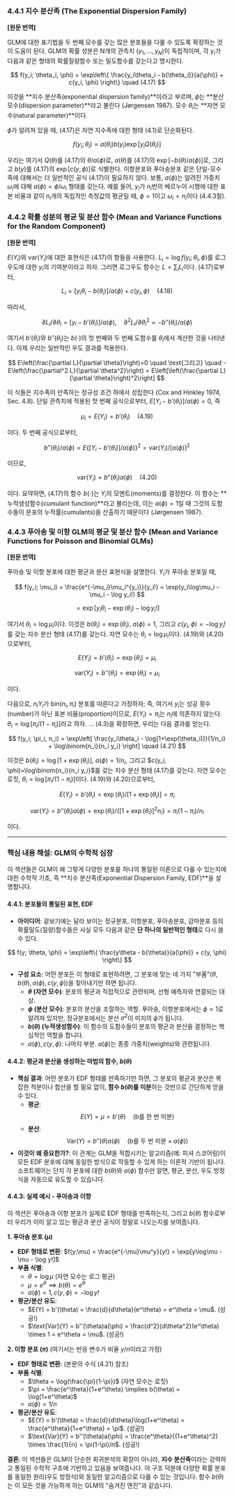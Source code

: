 ### **4.4.1 지수 분산족 (The Exponential Dispersion Family)**

**[원문 번역]**

GLM에 대한 표기법을 두 번째 모수를 갖는 많은 분포들을 다룰 수 있도록 확장하는 것이 도움이 된다. GLM의 확률 성분은 N개의 관측치 $(y_1, \dots, y_N)$이 독립적이며, 각 $y_i$가 다음과 같은 형태의 확률질량함수 또는 밀도함수를 갖는다고 명시한다.

$$ f(y_i; \theta_i, \phi) = \exp\left\{ \frac{y_i\theta_i - b(\theta_i)}{a(\phi)} + c(y_i, \phi) \right\} \quad (4.17) $$

이것을 **지수 분산족(exponential dispersion family)**이라고 부르며, $\phi$는 **분산 모수(dispersion parameter)**라고 불린다 (Jørgensen 1987). 모수 $\theta_i$는 **자연 모수(natural parameter)**이다.

$\phi$가 알려져 있을 때, (4.17)은 자연 지수족에 대한 형태 (4.1)로 단순화된다.

$$ f(y_i; \theta_i) = a(\theta_i)b(y_i)\exp[y_i Q(\theta_i)] $$

우리는 여기서 $Q(\theta)$를 (4.17)의 $\theta/a(\phi)$로, $a(\theta)$를 (4.17)의 $\exp[-b(\theta)/a(\phi)]$로, 그리고 $b(y)$를 (4.17)의 $\exp[c(y, \phi)]$로 식별한다. 이항분포와 푸아송분포 같은 단일-모수 족에 대해서는 더 일반적인 공식 (4.17)이 필요하지 않다. 보통, $a(\phi)$는 알려진 가중치 $\omega_i$에 대해 $a(\phi) = \phi/\omega_i$ 형태를 갖는다. 예를 들어, $y_i$가 $n_i$번의 베르누이 시행에 대한 표본 비율과 같이 $n_i$개의 독립적인 측정값의 평균일 때, $\phi=1$이고 $\omega_i=n_i$이다 (4.4.3절).

### **4.4.2 확률 성분의 평균 및 분산 함수 (Mean and Variance Functions for the Random Component)**

**[원문 번역]**

$E(Y_i)$와 $\text{var}(Y_i)$에 대한 표현식은 (4.17)의 항들을 사용한다. $L_i = \log f(y_i; \theta_i, \phi)$를 로그우도에 대한 $y_i$의 기여분이라고 하자. 그러면 로그우도 함수는 $L=\sum_i L_i$이다. (4.17)로부터,

$$ L_i = [y_i\theta_i - b(\theta_i)]/a(\phi) + c(y_i, \phi) \quad (4.18) $$

따라서,

$$ \partial L_i / \partial \theta_i = [y_i - b'(\theta_i)]/a(\phi), \quad \partial^2 L_i / \partial \theta_i^2 = -b''(\theta_i)/a(\phi) $$

여기서 $b'(\theta_i)$와 $b''(\theta_i)$는 $b(\cdot)$의 첫 번째와 두 번째 도함수를 $\theta_i$에서 계산한 것을 나타낸다. 이제 우리는 일반적인 우도 결과를 적용한다.

$$ E\left(\frac{\partial L}{\partial \theta}\right)=0 \quad \text{그리고} \quad -E\left(\frac{\partial^2 L}{\partial \theta^2}\right) = E\left[\left(\frac{\partial L}{\partial \theta}\right)^2\right] $$

이 식들은 지수족이 만족하는 정규성 조건 하에서 성립한다 (Cox and Hinkley 1974, Sec. 4.8). 단일 관측치에 적용된 첫 번째 공식으로부터, $E[Y_i - b'(\theta_i)]/a(\phi)=0$, 즉

$$ \mu_i = E(Y_i) = b'(\theta_i) \quad (4.19) $$

이다. 두 번째 공식으로부터,

$$ b''(\theta_i)/a(\phi) = E\left\{[Y_i - b'(\theta_i)]/a(\phi)\right\}^2 = \text{var}(Y_i)/[a(\phi)]^2 $$

이므로,

$$ \text{var}(Y_i) = b''(\theta_i)a(\phi) \quad (4.20) $$

이다. 요약하면, (4.17)의 함수 $b(\cdot)$는 $Y_i$의 모멘트(moments)를 결정한다. 이 함수는 **누적생성함수(cumulant function)**라고 불리는데, 이는 $a(\phi)=1$일 때 그것의 도함수들이 분포의 누적률(cumulants)을 산출하기 때문이다 (Jørgensen 1987).

### **4.4.3 푸아송 및 이항 GLM의 평균 및 분산 함수 (Mean and Variance Functions for Poisson and Binomial GLMs)**

**[원문 번역]**

푸아송 및 이항 분포에 대한 평균과 분산 표현식을 설명한다. $Y_i$가 푸아송 분포일 때,

$$ f(y_i; \mu_i) = \frac{e^{-\mu_i}\mu_i^{y_i}}{y_i!} = \exp(y_i\log\mu_i - \mu_i - \log y_i!) $$

$$ = \exp[y_i\theta_i - \exp(\theta_i) - \log y_i!] $$

여기서 $\theta_i=\log\mu_i$이다. 이것은 $b(\theta_i)=\exp(\theta_i)$, $a(\phi)=1$, 그리고 $c(y_i, \phi)=-\log y_i!$를 갖는 지수 분산 형태 (4.17)를 갖는다. 자연 모수는 $\theta_i = \log\mu_i$이다. (4.19)와 (4.20)으로부터,

$$ E(Y_i) = b'(\theta_i) = \exp(\theta_i) = \mu_i $$

$$ \text{var}(Y_i) = b''(\theta_i) = \exp(\theta_i) = \mu_i $$

이다.

다음으로, $n_i Y_i$가 $\text{bin}(n_i, \pi_i)$ 분포를 따른다고 가정하자; 즉, 여기서 $y_i$는 성공 횟수(number)가 아닌 표본 비율(proportion)이므로, $E(Y_i)=\pi_i$는 $n_i$에 의존하지 않는다. $\theta_i=\log[\pi_i/(1-\pi_i)]$라고 하자. ... (4.3)을 확장하면, 우리는 다음 결과를 얻는다.

$$ f(y_i; \pi_i, n_i) = \exp\left[ \frac{y_i\theta_i - \log[1+\exp(\theta_i)]}{1/n_i} + \log\binom{n_i}{n_i y_i} \right] \quad (4.21) $$

이것은 $b(\theta_i)=\log[1+\exp(\theta_i)]$, $a(\phi)=1/n_i$, 그리고 $c(y_i, \phi)=\log\binom{n_i}{n_i y_i}$를 갖는 지수 분산 형태 (4.17)를 갖는다. 자연 모수는 로짓, $\theta_i=\log[\pi_i/(1-\pi_i)]$이다. (4.19)와 (4.20)으로부터,

$$ E(Y_i) = b'(\theta_i) = \exp(\theta_i)/[1+\exp(\theta_i)] = \pi_i $$

$$ \text{var}(Y_i) = b''(\theta_i)a(\phi) = \exp(\theta_i)/\{[1+\exp(\theta_i)]^2 n_i\} = \pi_i(1-\pi_i)/n_i $$

이다.

---

### **핵심 내용 해설: GLM의 수학적 심장**

이 섹션들은 GLM이 왜 그렇게 다양한 분포를 하나의 통일된 이론으로 다룰 수 있는지에 대한 수학적 기초, 즉 **지수 분산족(Exponential Dispersion Family, EDF)**을 설명합니다.

#### **4.4.1: 분포들의 통일된 표현, EDF**

*   **아이디어**: 겉보기에는 달라 보이는 정규분포, 이항분포, 푸아송분포, 감마분포 등의 확률밀도(질량)함수들은 사실 모두 다음과 같은 **단 하나의 일반적인 형태**로 다시 쓸 수 있다.

$$ f(y; \theta, \phi) = \exp\left\{ \frac{y\theta - b(\theta)}{a(\phi)} + c(y, \phi) \right\} $$

*   **구성 요소**: 어떤 분포든 이 형태로 표현하려면, 그 분포에 맞는 네 가지 "부품"($\theta, b(\theta), a(\phi), c(y,\phi)$)을 찾아내기만 하면 됩니다.
    *   **$\theta$ (자연 모수)**: 분포의 평균과 직접적으로 관련되며, 선형 예측자와 연결되는 대상.
    *   **$\phi$ (분산 모수)**: 분포의 분산을 조절하는 역할. 푸아송, 이항분포에서는 $\phi=1$로 알려져 있지만, 정규분포에서는 분산 $\sigma^2$이 미지의 $\phi$가 됩니다.
    *   **$b(\theta)$ (누적생성함수)**: 이 함수의 도함수들이 분포의 평균과 분산을 결정하는 핵심적인 역할을 합니다.
    *   $a(\phi), c(y,\phi)$: 나머지 부분. $a(\phi)$는 종종 가중치(weights)와 관련됩니다.

#### **4.4.2: 평균과 분산을 생성하는 마법의 함수, $b(\theta)$**

*   **핵심 결과**: 어떤 분포가 EDF 형태를 만족하기만 하면, 그 분포의 평균과 분산은 복잡한 적분이나 합산을 할 필요 없이, **함수 $b(\theta)$를 미분**하는 것만으로 간단하게 얻을 수 있다.
    *   **평균**: $$ E(Y) = \mu = b'(\theta) \quad (\text{b를 한 번 미분}) $$
    *   **분산**: $$ \text{Var}(Y) = b''(\theta)a(\phi) \quad (\text{b를 두 번 미분} \times a(\phi)) $$
*   **이것이 왜 중요한가?**: 이 관계는 GLM을 적합시키는 알고리즘(예: 피셔 스코어링)이 모든 EDF 분포에 대해 동일한 방식으로 작동할 수 있게 하는 이론적 기반이 됩니다. 소프트웨어는 단지 각 분포에 대한 $b(\theta)$와 $a(\phi)$ 함수만 알면, 평균, 분산, 우도 방정식을 자동으로 유도할 수 있습니다.

#### **4.4.3: 실제 예시 - 푸아송과 이항**

이 섹션은 푸아송과 이항 분포가 실제로 EDF 형태를 만족하는지, 그리고 $b(\theta)$ 함수로부터 우리가 이미 알고 있는 평균과 분산 공식이 정말로 나오는지를 보여줍니다.

**1. 푸아송 분포 ($\mu$)**
*   **EDF 형태로 변환**: $f(y;\mu) = \frac{e^{-\mu}\mu^y}{y!} = \exp[y\log\mu - \mu - \log y!]$
*   **부품 식별**:
    *   $\theta = \log\mu$ (자연 모수는 로그 평균)
    *   $\mu = e^\theta \implies b(\theta) = e^\theta$
    *   $a(\phi)=1, c(y,\phi)=-\log y!$
*   **평균/분산 유도**:
    *   $E(Y) = b'(\theta) = \frac{d}{d\theta}(e^\theta) = e^\theta = \mu$. (성공!)
    *   $\text{Var}(Y) = b''(\theta)a(\phi) = \frac{d^2}{d\theta^2}(e^\theta) \times 1 = e^\theta = \mu$. (성공!)

**2. 이항 분포 ($\pi$)** (여기서는 반응 변수가 비율 $y/n$이라고 가정)
*   **EDF 형태로 변환**: (본문의 수식 (4.21) 참조)
*   **부품 식별**:
    *   $\theta = \log(\frac{\pi}{1-\pi})$ (자연 모수는 로짓)
    *   $\pi = \frac{e^\theta}{1+e^\theta} \implies b(\theta) = \log(1+e^\theta)$
    *   $a(\phi)=1/n$
*   **평균/분산 유도**:
    *   $E(Y) = b'(\theta) = \frac{d}{d\theta}\log(1+e^\theta) = \frac{e^\theta}{1+e^\theta} = \pi$. (성공!)
    *   $\text{Var}(Y) = b''(\theta)a(\phi) = \frac{e^\theta}{(1+e^\theta)^2} \times \frac{1}{n} = \pi(1-\pi)/n$. (성공!)

**결론**: 이 섹션들은 GLM이 단순한 회귀분석의 확장이 아니라, **지수 분산족**이라는 강력하고 통일된 수학적 구조에 기반하고 있음을 보여줍니다. 이 구조 덕분에 다양한 확률 분포를 동일한 원리(우도 방정식)와 동일한 알고리즘으로 다룰 수 있는 것입니다. 함수 $b(\theta)$는 이 모든 것을 가능하게 하는 GLM의 "숨겨진 엔진"과 같습니다.
